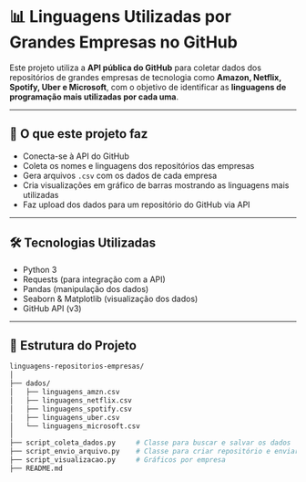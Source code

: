 # 📊 Linguagens Utilizadas por Grandes Empresas no GitHub

Este projeto utiliza a **API pública do GitHub** para coletar dados dos repositórios de grandes empresas de tecnologia como **Amazon, Netflix, Spotify, Uber e Microsoft**, com o objetivo de identificar as **linguagens de programação mais utilizadas por cada uma**.

---

## 🚀 O que este projeto faz

- Conecta-se à API do GitHub
- Coleta os nomes e linguagens dos repositórios das empresas
- Gera arquivos `.csv` com os dados de cada empresa
- Cria visualizações em gráfico de barras mostrando as linguagens mais utilizadas
- Faz upload dos dados para um repositório do GitHub via API

---

## 🛠️ Tecnologias Utilizadas

- Python 3
- Requests (para integração com a API)
- Pandas (manipulação dos dados)
- Seaborn & Matplotlib (visualização dos dados)
- GitHub API (v3)

---

## 📁 Estrutura do Projeto

```bash
linguagens-repositorios-empresas/
│
├── dados/
│   ├── linguagens_amzn.csv
│   ├── linguagens_netflix.csv
│   ├── linguagens_spotify.csv
│   ├── linguagens_uber.csv
│   └── linguagens_microsoft.csv
│
├── script_coleta_dados.py     # Classe para buscar e salvar os dados
├── script_envio_arquivo.py    # Classe para criar repositório e enviar arquivos via API
├── script_visualizacao.py     # Gráficos por empresa
├── README.md
